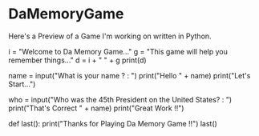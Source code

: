 # DaMemoryGame
Here's a Preview of a Game I'm working on written in Python.

i = "Welcome to Da Memory Game..."
g = "This game will help you remember things..."
d = i + " " + g 
print(d) 

name = input("What is your name ? : ")
print("Hello " + name) 
print("Let's Start...") 

who = input("Who was the 45th President on the United States? : ") 
print("That's Correct " + name) 
print("Great Work !!") 

def last():
    print("Thanks for Playing Da Memory Game !!") 
last()

